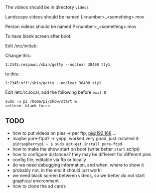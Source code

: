 The videos should be in directory `videos`

Landscape videos should be named L&lt;number>_&lt;something>.mov 
    
Person videos should be named P&lt;number>_&lt;something>.mov 

To have blank screen after boot:

Edit /etc/inittab:

Change this:

    1:2345:respawn:/sbin/getty --noclear 38400 tty1 

to this:

    1:2345:off:/sbin/getty --noclear 38400 tty1 

Edit /etc/rc.local, add the following before `exit 0`

    sudo -u pi /home/pi/show/start &
    setterm -blank force


TODO
----

 - how to put videos on pies -> per ftp, pi@192.168....
  - maybe pure-ftpd? -> yepp, worked very good, just installed it: `pi@raspberrypi ~ $ sudo apt-get install pure-ftpd`
 - how to make the show start on boot (write better `start` script)
 - how to configure distances? they may be different for different pies
  - config file, editable via ftp or locally
 - do we need debugging information, and when, where to show it
  - probably not, in the end it should just work!
 - we need black screen between videos, so we better do not start graphical environment
 - how to clone the sd cards
